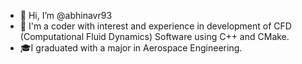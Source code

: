 - 👋 Hi, I’m @abhinavr93
- 👀 I'm a coder with interest and experience in development of CFD (Computational Fluid Dynamics) Software using 
C++ and CMake. 
- 🎓I graduated with a major in  Aerospace Engineering. 

<!---
abhinavr93/abhinavr93 is a ✨ special ✨ repository because its `README.md` (this file) appears on your GitHub profile.
You can click the Preview link to take a look at your changes.
--->
